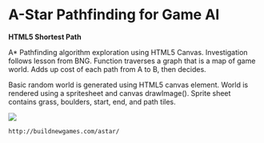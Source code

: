 # A-Star Pathfinding for Game AI

**HTML5 Shortest Path**

A* Pathfinding algorithm exploration using HTML5 Canvas. Investigation follows lesson from BNG. Function traverses a graph that is a map of game world. Adds up cost of each path from A to B, then decides.

Basic random world is generated using HTML5 canvas element. World is rendered using a spritesheet and canvas drawImage(). Sprite sheet contains grass, boulders, start, end, and path tiles.

![](http://buildnewgames.com/images/to/bng-logo.png)

```
http://buildnewgames.com/astar/
```
